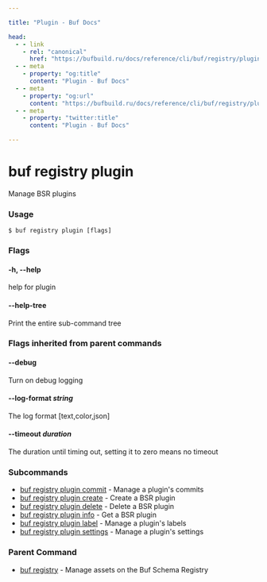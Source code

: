 ```yaml
---

title: "Plugin - Buf Docs"

head:
  - - link
    - rel: "canonical"
      href: "https://bufbuild.ru/docs/reference/cli/buf/registry/plugin/"
  - - meta
    - property: "og:title"
      content: "Plugin - Buf Docs"
  - - meta
    - property: "og:url"
      content: "https://bufbuild.ru/docs/reference/cli/buf/registry/plugin/"
  - - meta
    - property: "twitter:title"
      content: "Plugin - Buf Docs"

---
```


# buf registry plugin

Manage BSR plugins

### Usage

```console
$ buf registry plugin [flags]
```

### Flags

#### \-h, --help

help for plugin

#### \--help-tree

Print the entire sub-command tree

### Flags inherited from parent commands

#### \--debug

Turn on debug logging

#### \--log-format _string_

The log format \[text,color,json\]

#### \--timeout _duration_

The duration until timing out, setting it to zero means no timeout

### Subcommands

- [buf registry plugin commit](commit/) - Manage a plugin's commits
- [buf registry plugin create](create/) - Create a BSR plugin
- [buf registry plugin delete](delete/) - Delete a BSR plugin
- [buf registry plugin info](info/) - Get a BSR plugin
- [buf registry plugin label](label/) - Manage a plugin's labels
- [buf registry plugin settings](settings/) - Manage a plugin's settings

### Parent Command

- [buf registry](../) - Manage assets on the Buf Schema Registry
